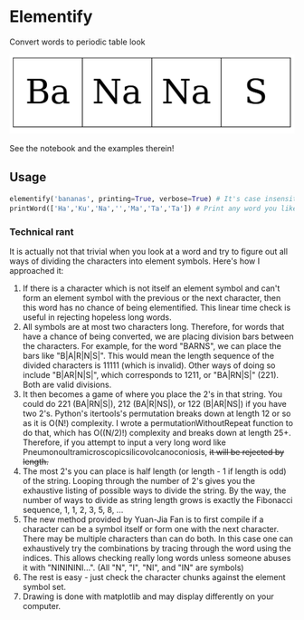 # Elementify
Convert words to periodic table look

![alt text](https://github.com/darrenjhsu/Elementify/blob/main/BaNaNaS.png "BaNaNaS")

See the notebook and the examples therein!


## Usage

```python
elementify('bananas', printing=True, verbose=True) # It's case insensitive
printWord(['Ha','Ku','Na','','Ma','Ta','Ta']) # Print any word you like
```


### Technical rant

It is actually not that trivial when you look at a word and try to figure out all ways of dividing the characters into element symbols.
Here's how I approached it:

1. If there is a character which is not itself an element symbol and can't form an element symbol with the previous or the next character, then this word has no chance of being elementified. This linear time check is useful in rejecting hopeless long words.
1. All symbols are at most two characters long. Therefore, for words that have a chance of being converted, we are placing division bars between the characters. For example, for the word "BARNS", we can place the bars like "B|A|R|N|S|". This would mean the length sequence of the divided characters is 11111 (which is invalid). Other ways of doing so include "B|AR|N|S|", which corresponds to 1211, or "BA|RN|S|" (221). Both are valid divisions.
1. It then becomes a game of where you place the 2's in that string. You could do 221 (BA|RN|S|), 212 (BA|R|NS|), or 122 (B|AR|NS|) if you have two 2's. Python's itertools's permutation breaks down at length 12 or so as it is O(N!) complexity. I wrote a permutationWithoutRepeat function to do that, which has O((N/2)!) complexity and breaks down at length 25+. Therefore, if you attempt to input a very long word like Pneumonoultramicroscopicsilicovolcanoconiosis, ~~it will be rejected by length.~~
1. The most 2's you can place is half length (or length - 1 if length is odd) of the string. Looping through the number of 2's gives you the exhaustive listing of possible ways to divide the string. By the way, the number of ways to divide as string length grows is exactly the Fibonacci sequence, 1, 1, 2, 3, 5, 8, ...
1. The new method provided by Yuan-Jia Fan is to first compile if a character can be a symbol itself or form one with the next character. There may be multiple characters than can do both. In this case one can exhaustively try the combinations by tracing through the word using the indices. This allows checking really long words unless someone abuses it with "NINININI...". (All "N", "I", "NI", and "IN" are symbols)
1. The rest is easy - just check the character chunks against the element symbol set.
1. Drawing is done with matplotlib and may display differently on your computer.
